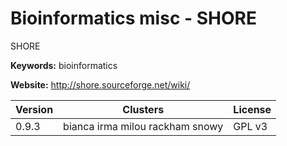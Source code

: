 # Bioinformatics misc - SHORE

SHORE

**Keywords:** bioinformatics

**Website:** <http://shore.sourceforge.net/wiki/>

| Version | Clusters | License |
| ------- | -------- | ------- |
| 0.9.3 | bianca irma milou rackham snowy | GPL v3 |
